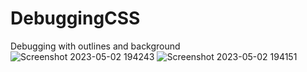 # DebuggingCSS
Debugging with outlines and background
![Screenshot 2023-05-02 194243](https://user-images.githubusercontent.com/69194538/235692853-0895541f-2872-49a8-b84b-8c9ed15bdbcd.png)
![Screenshot 2023-05-02 194151](https://user-images.githubusercontent.com/69194538/235692867-4ead63ff-c9ba-4984-8cb8-7c241c11215d.png)
